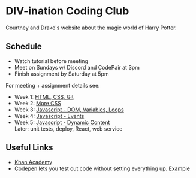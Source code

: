 # DIV-ination Coding Club
Courtney and Drake's website about the magic world of Harry Potter.

## Schedule
* Watch tutorial before meeting
* Meet on Sundays w/ Discord and CodePair at 3pm
* Finish assignment by Saturday at 5pm

For meeting + assignment details see:
* Week 1: [HTML, CSS, Git](schedule/week1.md)
* Week 2: [More CSS](schedule/week2.md)
* Week 3: [Javascript - DOM, Variables, Loops](schedule/week3.md)
* Week 4: [Javascript - Events](schedule/week4.md)
* Week 5: [Javascript - Dynamic Content](schedule/week5.md) \
Later: unit tests, deploy, React, web service

## Useful Links
* [Khan Academy](https://www.khanacademy.org/computing/computer-programming)
* [Codepen](https://codepen.io/) lets you test out code without setting everything up. [Example](https://codepen.io/courtneyoftarth/pen/YzyWeEr)
